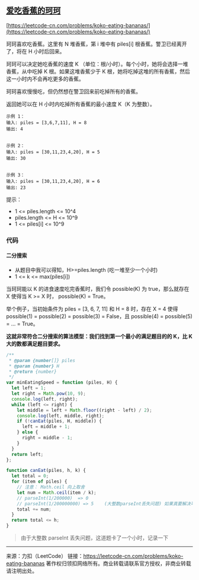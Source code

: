 ## [爱吃香蕉的珂珂](https://leetcode-cn.com/problems/koko-eating-bananas/)

[https://leetcode-cn.com/problems/koko-eating-bananas/](https://leetcode-cn.com/problems/koko-eating-bananas/)

珂珂喜欢吃香蕉。这里有 N 堆香蕉，第 i 堆中有 piles[i] 根香蕉。警卫已经离开了，将在 H 小时后回来。

珂珂可以决定她吃香蕉的速度 K （单位：根/小时）。每个小时，她将会选择一堆香蕉，从中吃掉 K 根。如果这堆香蕉少于 K 根，她将吃掉这堆的所有香蕉，然后这一小时内不会再吃更多的香蕉。

珂珂喜欢慢慢吃，但仍然想在警卫回来前吃掉所有的香蕉。

返回她可以在 H 小时内吃掉所有香蕉的最小速度 K（K 为整数）。

```
示例 1：
输入: piles = [3,6,7,11], H = 8
输出: 4


示例 2：
输入: piles = [30,11,23,4,20], H = 5
输出: 30


示例 3：
输入: piles = [30,11,23,4,20], H = 6
输出: 23
```

提示：

- 1 <= piles.length <= 10^4
- piles.length <= H <= 10^9
- 1 <= piles[i] <= 10^9

### 代码

#### 二分搜索

- 从题目中我可以得知，H>=piles.length (吃一堆至少一个小时)
- 1 <= k <= max(piles[i])

当珂珂能以 K 的进食速度吃完香蕉时，我们令 possible(K) 为 true，那么就存在 X 使得当 K >= X 时， possible(K) = True。

举个例子，当初始条件为 piles = [3, 6, 7, 11] 和 H = 8 时，存在 X = 4 使得 possible(1) = possible(2) = possible(3) = False，且 possible(4) = possible(5) = ... = True。

**这就非常符合二分搜索的算法模型：我们找到第一个最小的满足题目的的 K，比 K 大的数都满足题目要求。**

```js
/**
 * @param {number[]} piles
 * @param {number} H
 * @return {number}
 */
var minEatingSpeed = function (piles, H) {
  let left = 1;
  let right = Math.pow(10, 9);
  console.log(left, right);
  while (left <= right) {
    let middle = left + Math.floor((right - left) / 2);
    console.log(left, middle, right);
    if (!canEat(piles, H, middle)) {
      left = middle + 1;
    } else {
      right = middle - 1;
    }
  }
  return left;
};

function canEat(piles, h, k) {
  let total = 0;
  for (item of piles) {
    // 注意： Math.ceil 向上取舍
    let num = Math.ceil(item / k);
    // parseInt(1/200000)  => 0
    // parseInt(1/200000000) => 5    (大整数parseInt丢失问题) 如果真要解决可以用BigInt
    total += num;
  }
  return total <= h;
}
```

> 由于大整数 parseInt 丢失问题，这道题卡了一个小时，记录一下

---

来源：力扣（LeetCode）
链接：https://leetcode-cn.com/problems/koko-eating-bananas
著作权归领扣网络所有。商业转载请联系官方授权，非商业转载请注明出处。
